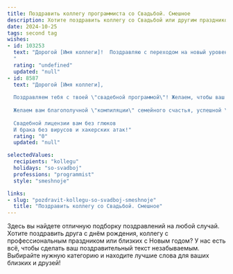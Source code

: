 ```yaml
---
title: Поздравить коллегу программиста со Свадьбой. Смешное
description: Хотите поздравить коллегу со Свадьбой или другим праздником? Наш ИИ создаст незабываемое поздравление, а вы обязательно выделитесь среди других.  
date: 2024-10-25
tags: second tag
wishes:
- id: 103253
  text: "Дорогой [Имя коллеги]!  Поздравляю с переходом на новый уровень кода — семейный! Желаю, чтобы ваш совместный проект был без багов, с постоянным аптаймом счастья и бесконечным потоком любви! Пусть семейный сервер работает стабильно, а обновления приносят только радость!  Горько! (но без переполнения буфера).
  "
  rating: "undefined"
  updated: "null"
- id: 8587
  text: "Дорогой [Имя коллеги],
  
  Поздравляем тебя с твоей \"свадебной программой\"! Желаем, чтобы ваш \"браузер\" всегда был свободен от \"ошибок 404\", а ваша \"операционная система\" работала без сбоев и обновлялась вовремя. Пусть ваши \"пароли\" будут крепкими, а \"файлы\" любви и счастья постоянно сохраняются на \"жестком диске\" вашей семьи.
  
  Желаем вам благополучной \"компиляции\" семейного счастья, успешной \"отладки\" любых жизненных трудностей и \"безошибочной\" реализации всех ваших планов. Пусть ваша \"виртуальная реальность\" станет прекрасным дополнением к вашей реальной, наполненной радостью, любовью и поддержкой.
  
  Свадебной лицензии вам без глюков
  И брака без вирусов и хакерских атак!"
  rating: "0"
  updated: "null"

selectedValues:
  recipients: "kollegu"
  holidays: "so-svadboj"
  professions: "programmist"
  style: "smeshnoje"

links:
- slug: "pozdravit-kollegu-so-svadboj-smeshnoje"
  title: "Поздравить коллегу со Свадьбой. Смешное"
---
```


Здесь вы найдете отличную подборку поздравлений на любой случай. 
Хотите поздравить друга с днём рождения, коллегу с профессиональным праздником или близких с Новым годом? У нас есть всё, чтобы сделать ваш поздравительный текст незабываемым. Выбирайте нужную категорию и находите лучшие слова для ваших близких и друзей!
